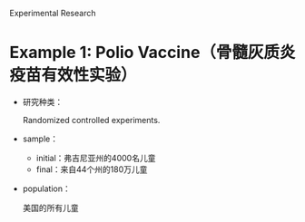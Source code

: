 Experimental Research

# Example 1: Polio Vaccine（骨髓灰质炎疫苗有效性实验）

- 研究种类：

  Randomized controlled experiments.

- sample：
  - initial：弗吉尼亚州的4000名儿童
  - final：来自44个州的180万儿童

- population：

  美国的所有儿童

